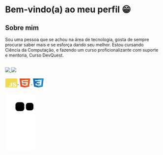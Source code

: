 # Bem-vindo(a) ao meu perfil 😁
## Sobre mim
 Sou uma pessoa que se achou na área de tecnologia, gosta de sempre procurar saber mais e se esforça dando seu melhor.
 Estou cursando Ciência da Computação, e fazendo um curso proficionalizante com suporte e mentoria, Curso DevQuest.


<br>

 <div>
  <a href="https://github.com/pedro-isidoro">
  <img height="180em" src="https://github-readme-stats.vercel.app/api?username=pedro-isidoro&show_icons=true&theme=tokyonight&include_all_commits=true&count_private=true"/>
  <img height="180em" src="https://github-readme-stats.vercel.app/api/top-langs/?username=devemdobro&layout=compact&langs_count=6&theme=tokyonight"/>
</div>
 
<div style="display: inline_block"><br>
  <img align="center" alt="Js" height="30" width="40" src="https://raw.githubusercontent.com/devicons/devicon/master/icons/javascript/javascript-plain.svg">
  <img align="center" alt="HTML" height="30" width="40" src="https://raw.githubusercontent.com/devicons/devicon/master/icons/html5/html5-original.svg">
  <img align="center" alt="CSS" height="30" width="40" src="https://raw.githubusercontent.com/devicons/devicon/master/icons/css3/css3-original.svg">
</div>
<div> 
 
  ![Snake animation](https://github.com/pedro-isidoro/pedro-isidoro/blob/output/github-contribution-grid-snake.svg)

</div>
